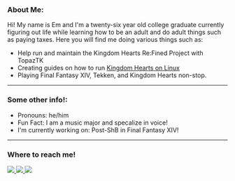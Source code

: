 ###  About Me:
Hi! My name is Em and I'm a twenty-six year old college graduate currently figuring out life while learning how to be an adult and do adult things such as paying taxes.
Here you will find me doing various things such as:

- Help run and maintain the Kingdom Hearts Re:Fined Project with TopazTK
- Creating guides on how to run [Kingdom Hearts on Linux](https://github.com/KHOmega/KH-PC-and-Linux-Setup)
- Playing Final Fantasy XIV, Tekken, and Kingdom Hearts non-stop.
----

### Some other info!:
- Pronouns: he/him
- Fun Fact: I am a music major and specalize in voice!
- I'm currently working on: Post-ShB in Final Fantasy XIV!

----

### Where to reach me!

<a href="https://www.twitter.com/KHOmega">
<img src="https://img.shields.io/badge/Twitter-1DA1F2?style=for-the-badge&logo=twitter&logoColor=white&label=KHOmega" />
<a href="https://www.youtube.com/KHOmega">
<img src="https://img.shields.io/badge/YouTube-FF0000?style=for-the-badge&logo=youtube&logoColor=white&label=KHOmega" />
<a href="https://www.discord.com" />
<img src="https://img.shields.io/badge/Discord-5865F2?style=for-the-badge&logo=discord&logoColor=white&label=KHOmega" />

<!--
**KHOmega/KHOmega** is a ✨ _special_ ✨ repository because its `README.md` (this file) appears on your GitHub profile.

Here are some ideas to get you started:

- 🔭 I’m currently working on ...
- 🌱 I’m currently learning ...
- 👯 I’m looking to collaborate on ...
- 🤔 I’m looking for help with ...
- 💬 Ask me about ...
- 📫 How to reach me: ...
- 😄 Pronouns: ...
- ⚡ Fun fact: ...
-->
